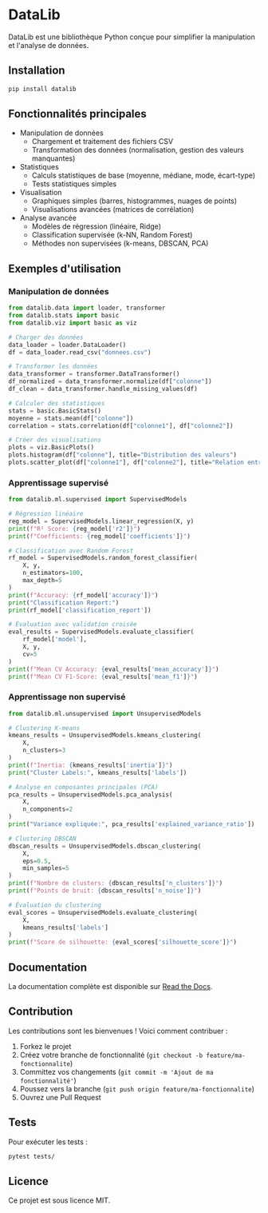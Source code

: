 # DataLib

DataLib est une bibliothèque Python conçue pour simplifier la manipulation et l'analyse de données.

## Installation

```bash
pip install datalib
```

## Fonctionnalités principales

- Manipulation de données
  - Chargement et traitement des fichiers CSV
  - Transformation des données (normalisation, gestion des valeurs manquantes)
- Statistiques
  - Calculs statistiques de base (moyenne, médiane, mode, écart-type)
  - Tests statistiques simples
- Visualisation
  - Graphiques simples (barres, histogrammes, nuages de points)
  - Visualisations avancées (matrices de corrélation)
- Analyse avancée
  - Modèles de régression (linéaire, Ridge)
  - Classification supervisée (k-NN, Random Forest)
  - Méthodes non supervisées (k-means, DBSCAN, PCA)

## Exemples d'utilisation

### Manipulation de données

```python
from datalib.data import loader, transformer
from datalib.stats import basic
from datalib.viz import basic as viz

# Charger des données
data_loader = loader.DataLoader()
df = data_loader.read_csv("donnees.csv")

# Transformer les données
data_transformer = transformer.DataTransformer()
df_normalized = data_transformer.normalize(df["colonne"])
df_clean = data_transformer.handle_missing_values(df)

# Calculer des statistiques
stats = basic.BasicStats()
moyenne = stats.mean(df["colonne"])
correlation = stats.correlation(df["colonne1"], df["colonne2"])

# Créer des visualisations
plots = viz.BasicPlots()
plots.histogram(df["colonne"], title="Distribution des valeurs")
plots.scatter_plot(df["colonne1"], df["colonne2"], title="Relation entre variables")
```

### Apprentissage supervisé

```python
from datalib.ml.supervised import SupervisedModels

# Régression linéaire
reg_model = SupervisedModels.linear_regression(X, y)
print(f"R² Score: {reg_model['r2']}")
print(f"Coefficients: {reg_model['coefficients']}")

# Classification avec Random Forest
rf_model = SupervisedModels.random_forest_classifier(
    X, y,
    n_estimators=100,
    max_depth=5
)
print(f"Accuracy: {rf_model['accuracy']}")
print("Classification Report:")
print(rf_model['classification_report'])

# Évaluation avec validation croisée
eval_results = SupervisedModels.evaluate_classifier(
    rf_model['model'],
    X, y,
    cv=5
)
print(f"Mean CV Accuracy: {eval_results['mean_accuracy']}")
print(f"Mean CV F1-Score: {eval_results['mean_f1']}")
```

### Apprentissage non supervisé

```python
from datalib.ml.unsupervised import UnsupervisedModels

# Clustering K-means
kmeans_results = UnsupervisedModels.kmeans_clustering(
    X,
    n_clusters=3
)
print(f"Inertia: {kmeans_results['inertia']}")
print("Cluster Labels:", kmeans_results['labels'])

# Analyse en composantes principales (PCA)
pca_results = UnsupervisedModels.pca_analysis(
    X,
    n_components=2
)
print("Variance expliquée:", pca_results['explained_variance_ratio'])

# Clustering DBSCAN
dbscan_results = UnsupervisedModels.dbscan_clustering(
    X,
    eps=0.5,
    min_samples=5
)
print(f"Nombre de clusters: {dbscan_results['n_clusters']}")
print(f"Points de bruit: {dbscan_results['n_noise']}")

# Évaluation du clustering
eval_scores = UnsupervisedModels.evaluate_clustering(
    X,
    kmeans_results['labels']
)
print(f"Score de silhouette: {eval_scores['silhouette_score']}")
```

## Documentation

La documentation complète est disponible sur [Read the Docs](https://datalib.readthedocs.io/).

## Contribution

Les contributions sont les bienvenues ! Voici comment contribuer :

1. Forkez le projet
2. Créez votre branche de fonctionnalité (`git checkout -b feature/ma-fonctionnalite`)
3. Committez vos changements (`git commit -m 'Ajout de ma fonctionnalité'`)
4. Poussez vers la branche (`git push origin feature/ma-fonctionnalite`)
5. Ouvrez une Pull Request

## Tests

Pour exécuter les tests :

```bash
pytest tests/
```

## Licence

Ce projet est sous licence MIT.

